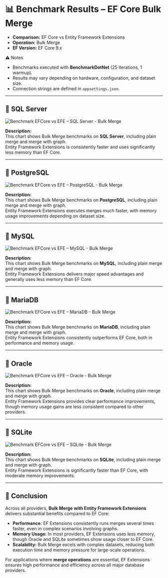 # 📊 Benchmark Results – EF Core Bulk Merge

* **Comparison:** EF Core vs Entity Framework Extensions  
* **Operation:** Bulk Merge  
* **EF Version:** EF Core 9.x  

⚠️ Notes  
* Benchmarks executed with **BenchmarkDotNet** (25 iterations, 1 warmup).  
* Results may vary depending on hardware, configuration, and dataset size.  
* Connection strings are defined in `appsettings.json`.  

---

## 🔹 SQL Server

![Benchmark EFCore vs EFE – SQL Server - Bulk Merge](https://raw.githubusercontent.com/zzzprojects/EntityFramework-Extensions/master/images/benchmark-efcore-vs-efe-sqlserver-bulk-merge.png)

**Description:**  
This chart shows Bulk Merge benchmarks on **SQL Server**, including plain merge and merge with graph.  
Entity Framework Extensions is consistently faster and uses significantly less memory than EF Core.  

---

## 🔹 PostgreSQL

![Benchmark EFCore vs EFE – PostgreSQL - Bulk Merge](https://raw.githubusercontent.com/zzzprojects/EntityFramework-Extensions/master/images/benchmark-efcore-vs-efe-postgresql-bulk-merge.png)

**Description:**  
This chart shows Bulk Merge benchmarks on **PostgreSQL**, including plain merge and merge with graph.  
Entity Framework Extensions executes merges much faster, with memory usage improvements depending on dataset size.  

---

## 🔹 MySQL

![Benchmark EFCore vs EFE – MySQL - Bulk Merge](https://raw.githubusercontent.com/zzzprojects/EntityFramework-Extensions/master/images/benchmark-efcore-vs-efe-mysql-bulk-merge.png)

**Description:**  
This chart shows Bulk Merge benchmarks on **MySQL**, including plain merge and merge with graph.  
Entity Framework Extensions delivers major speed advantages and generally uses less memory than EF Core.  

---

## 🔹 MariaDB

![Benchmark EFCore vs EFE – MariaDB - Bulk Merge](https://raw.githubusercontent.com/zzzprojects/EntityFramework-Extensions/master/images/benchmark-efcore-vs-efe-mariadb-bulk-merge.png)

**Description:**  
This chart shows Bulk Merge benchmarks on **MariaDB**, including plain merge and merge with graph.  
Entity Framework Extensions consistently outperforms EF Core, both in performance and memory usage.  

---

## 🔹 Oracle

![Benchmark EFCore vs EFE – Oracle - Bulk Merge](https://raw.githubusercontent.com/zzzprojects/EntityFramework-Extensions/master/images/benchmark-efcore-vs-efe-oracle-bulk-merge.png)

**Description:**  
This chart shows Bulk Merge benchmarks on **Oracle**, including plain merge and merge with graph.  
Entity Framework Extensions provides clear performance improvements, though memory usage gains are less consistent compared to other providers.  

---

## 🔹 SQLite

![Benchmark EFCore vs EFE – SQLite - Bulk Merge](https://raw.githubusercontent.com/zzzprojects/EntityFramework-Extensions/master/images/benchmark-efcore-vs-efe-sqlite-bulk-merge.png)

**Description:**  
This chart shows Bulk Merge benchmarks on **SQLite**, including plain merge and merge with graph.  
Entity Framework Extensions is significantly faster than EF Core, with moderate memory improvements.  

---

## 🏁 Conclusion

Across all providers, **Bulk Merge with Entity Framework Extensions** delivers substantial benefits compared to EF Core:  

* **Performance:** EF Extensions consistently runs merges several times faster, even in complex scenarios involving graphs.  
* **Memory Usage:** In most providers, EF Extensions uses less memory, though Oracle and SQLite sometimes show usage closer to EF Core.  
* **Scalability:** Bulk Merge excels with complex datasets, reducing both execution time and memory pressure for large-scale operations.  

For applications where **merge operations** are essential, EF Extensions ensures high performance and efficiency across all major database providers.  

